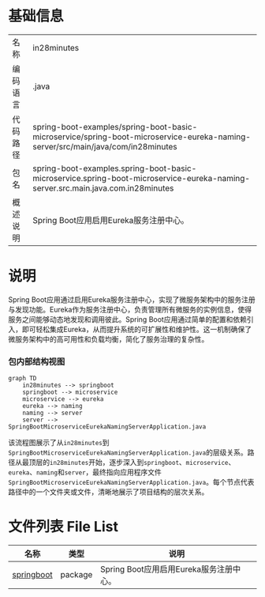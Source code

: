 # 基础信息

|      |      |
|------|------|
| 名称 | in28minutes |
| 编码语言 | .java |
| 代码路径 | spring-boot-examples/spring-boot-basic-microservice/spring-boot-microservice-eureka-naming-server/src/main/java/com/in28minutes |
| 包名 | spring-boot-examples.spring-boot-basic-microservice.spring-boot-microservice-eureka-naming-server.src.main.java.com.in28minutes |
| 概述说明 | Spring Boot应用启用Eureka服务注册中心。 |

# 说明

Spring Boot应用通过启用Eureka服务注册中心，实现了微服务架构中的服务注册与发现功能。Eureka作为服务注册中心，负责管理所有微服务的实例信息，使得服务之间能够动态地发现和调用彼此。Spring Boot应用通过简单的配置和依赖引入，即可轻松集成Eureka，从而提升系统的可扩展性和维护性。这一机制确保了微服务架构中的高可用性和负载均衡，简化了服务治理的复杂性。


### 包内部结构视图

```mermaid
graph TD
    in28minutes --> springboot
    springboot --> microservice
    microservice --> eureka
    eureka --> naming
    naming --> server
    server --> SpringBootMicroserviceEurekaNamingServerApplication.java
```

该流程图展示了从`in28minutes`到`SpringBootMicroserviceEurekaNamingServerApplication.java`的层级关系。路径从最顶层的`in28minutes`开始，逐步深入到`springboot`、`microservice`、`eureka`、`naming`和`server`，最终指向应用程序文件`SpringBootMicroserviceEurekaNamingServerApplication.java`。每个节点代表路径中的一个文件夹或文件，清晰地展示了项目结构的层次关系。

# 文件列表 File List

| 名称   | 类型  | 说明 |
|-------|------|-------------|
| [springboot](springboot/_module.md) | package | Spring Boot应用启用Eureka服务注册中心。 |


